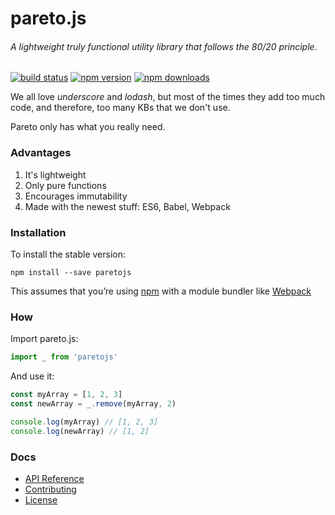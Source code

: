 # pareto.js

###### A lightweight truly functional utility library that follows the 80/20 principle.

[![build status](https://img.shields.io/travis/concretesolutions/pareto.js/master.svg?style=flat-square)](https://travis-ci.org/concretesolutions/pareto.js)
[![npm version](https://img.shields.io/npm/v/paretojs.svg?style=flat-square)](https://www.npmjs.com/package/paretojs)
[![npm downloads](https://img.shields.io/npm/dm/paretojs.svg?style=flat-square)](https://www.npmjs.com/package/paretojs)

We all love *underscore* and *lodash*, but most of the times they add too much code, and therefore, too many KBs that we don't use.

Pareto only has what you really need.

### Advantages

1. It's lightweight
2. Only pure functions
3. Encourages immutability
4. Made with the newest stuff: ES6, Babel, Webpack

### Installation

To install the stable version:

```
npm install --save paretojs
```

This assumes that you’re using [npm](https://www.npmjs.com/) with a module bundler like [Webpack](http://webpack.github.io)

### How

Import pareto.js:

```js
import _ from 'paretojs'
```

And use it:

```js
const myArray = [1, 2, 3]
const newArray = _.remove(myArray, 2)

console.log(myArray) // [1, 2, 3]
console.log(newArray) // [1, 2]

```
### Docs

* [API Reference](https://github.com/concretesolutions/pareto.js/blob/master/API.md)
* [Contributing](https://github.com/concretesolutions/pareto.js/blob/master/CONTRIBUTING.md)
* [License](https://github.com/concretesolutions/pareto.js/blob/master/LICENSE.md)
